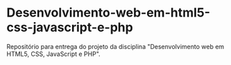 # Desenvolvimento-web-em-html5-css-javascript-e-php
Repositório para entrega do projeto da disciplina "Desenvolvimento web em HTML5, CSS, JavaScript e PHP".
